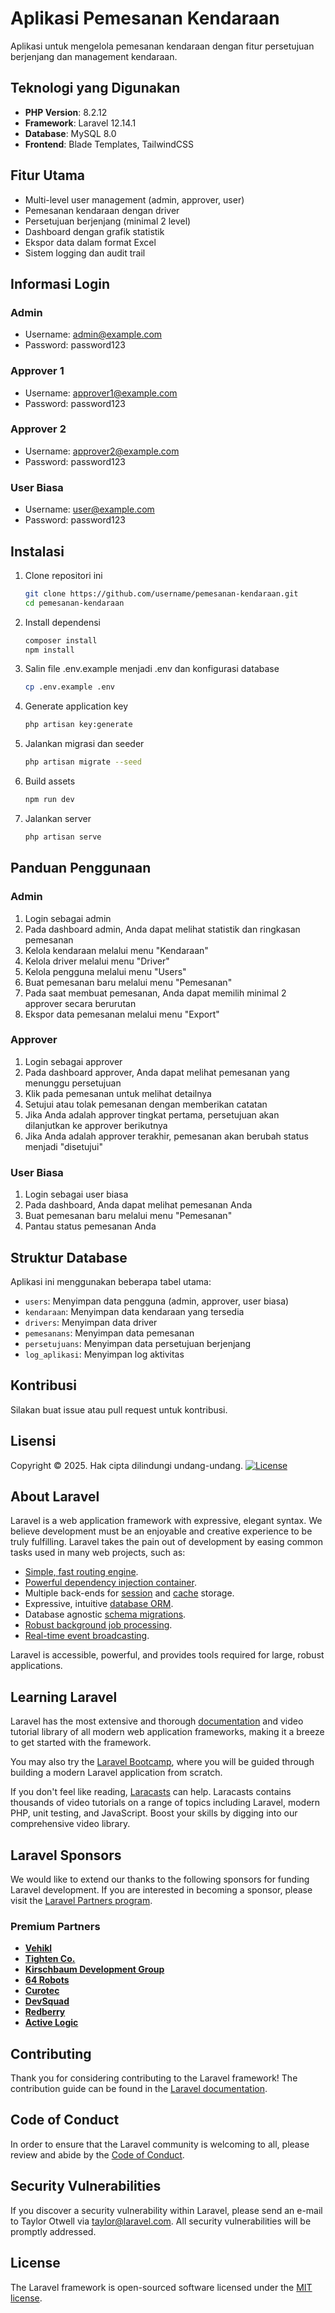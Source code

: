 # Aplikasi Pemesanan Kendaraan

Aplikasi untuk mengelola pemesanan kendaraan dengan fitur persetujuan berjenjang dan management kendaraan.

## Teknologi yang Digunakan

- **PHP Version**: 8.2.12
- **Framework**: Laravel 12.14.1
- **Database**: MySQL 8.0
- **Frontend**: Blade Templates, TailwindCSS

## Fitur Utama

- Multi-level user management (admin, approver, user)
- Pemesanan kendaraan dengan driver
- Persetujuan berjenjang (minimal 2 level)
- Dashboard dengan grafik statistik
- Ekspor data dalam format Excel
- Sistem logging dan audit trail

## Informasi Login

### Admin
- Username: admin@example.com
- Password: password123

### Approver 1
- Username: approver1@example.com
- Password: password123

### Approver 2
- Username: approver2@example.com
- Password: password123

### User Biasa
- Username: user@example.com
- Password: password123

## Instalasi

1. Clone repositori ini
   ```bash
   git clone https://github.com/username/pemesanan-kendaraan.git
   cd pemesanan-kendaraan
   ```

2. Install dependensi
   ```bash
   composer install
   npm install
   ```

3. Salin file .env.example menjadi .env dan konfigurasi database
   ```bash
   cp .env.example .env
   ```

4. Generate application key
   ```bash
   php artisan key:generate
   ```

5. Jalankan migrasi dan seeder
   ```bash
   php artisan migrate --seed
   ```

6. Build assets
   ```bash
   npm run dev
   ```

7. Jalankan server
   ```bash
   php artisan serve
   ```

## Panduan Penggunaan

### Admin
1. Login sebagai admin
2. Pada dashboard admin, Anda dapat melihat statistik dan ringkasan pemesanan
3. Kelola kendaraan melalui menu "Kendaraan"
4. Kelola driver melalui menu "Driver"
5. Kelola pengguna melalui menu "Users"
6. Buat pemesanan baru melalui menu "Pemesanan"
7. Pada saat membuat pemesanan, Anda dapat memilih minimal 2 approver secara berurutan
8. Ekspor data pemesanan melalui menu "Export"

### Approver
1. Login sebagai approver
2. Pada dashboard approver, Anda dapat melihat pemesanan yang menunggu persetujuan
3. Klik pada pemesanan untuk melihat detailnya
4. Setujui atau tolak pemesanan dengan memberikan catatan
5. Jika Anda adalah approver tingkat pertama, persetujuan akan dilanjutkan ke approver berikutnya
6. Jika Anda adalah approver terakhir, pemesanan akan berubah status menjadi "disetujui"

### User Biasa
1. Login sebagai user biasa
2. Pada dashboard, Anda dapat melihat pemesanan Anda
3. Buat pemesanan baru melalui menu "Pemesanan"
4. Pantau status pemesanan Anda

## Struktur Database

Aplikasi ini menggunakan beberapa tabel utama:
- `users`: Menyimpan data pengguna (admin, approver, user biasa)
- `kendaraan`: Menyimpan data kendaraan yang tersedia
- `drivers`: Menyimpan data driver
- `pemesanans`: Menyimpan data pemesanan
- `persetujuans`: Menyimpan data persetujuan berjenjang
- `log_aplikasi`: Menyimpan log aktivitas

## Kontribusi

Silakan buat issue atau pull request untuk kontribusi.

## Lisensi

Copyright © 2025. Hak cipta dilindungi undang-undang.
<a href="https://packagist.org/packages/laravel/framework"><img src="https://img.shields.io/packagist/l/laravel/framework" alt="License"></a>
</p>

## About Laravel

Laravel is a web application framework with expressive, elegant syntax. We believe development must be an enjoyable and creative experience to be truly fulfilling. Laravel takes the pain out of development by easing common tasks used in many web projects, such as:

- [Simple, fast routing engine](https://laravel.com/docs/routing).
- [Powerful dependency injection container](https://laravel.com/docs/container).
- Multiple back-ends for [session](https://laravel.com/docs/session) and [cache](https://laravel.com/docs/cache) storage.
- Expressive, intuitive [database ORM](https://laravel.com/docs/eloquent).
- Database agnostic [schema migrations](https://laravel.com/docs/migrations).
- [Robust background job processing](https://laravel.com/docs/queues).
- [Real-time event broadcasting](https://laravel.com/docs/broadcasting).

Laravel is accessible, powerful, and provides tools required for large, robust applications.

## Learning Laravel

Laravel has the most extensive and thorough [documentation](https://laravel.com/docs) and video tutorial library of all modern web application frameworks, making it a breeze to get started with the framework.

You may also try the [Laravel Bootcamp](https://bootcamp.laravel.com), where you will be guided through building a modern Laravel application from scratch.

If you don't feel like reading, [Laracasts](https://laracasts.com) can help. Laracasts contains thousands of video tutorials on a range of topics including Laravel, modern PHP, unit testing, and JavaScript. Boost your skills by digging into our comprehensive video library.

## Laravel Sponsors

We would like to extend our thanks to the following sponsors for funding Laravel development. If you are interested in becoming a sponsor, please visit the [Laravel Partners program](https://partners.laravel.com).

### Premium Partners

- **[Vehikl](https://vehikl.com)**
- **[Tighten Co.](https://tighten.co)**
- **[Kirschbaum Development Group](https://kirschbaumdevelopment.com)**
- **[64 Robots](https://64robots.com)**
- **[Curotec](https://www.curotec.com/services/technologies/laravel)**
- **[DevSquad](https://devsquad.com/hire-laravel-developers)**
- **[Redberry](https://redberry.international/laravel-development)**
- **[Active Logic](https://activelogic.com)**

## Contributing

Thank you for considering contributing to the Laravel framework! The contribution guide can be found in the [Laravel documentation](https://laravel.com/docs/contributions).

## Code of Conduct

In order to ensure that the Laravel community is welcoming to all, please review and abide by the [Code of Conduct](https://laravel.com/docs/contributions#code-of-conduct).

## Security Vulnerabilities

If you discover a security vulnerability within Laravel, please send an e-mail to Taylor Otwell via [taylor@laravel.com](mailto:taylor@laravel.com). All security vulnerabilities will be promptly addressed.

## License

The Laravel framework is open-sourced software licensed under the [MIT license](https://opensource.org/licenses/MIT).

